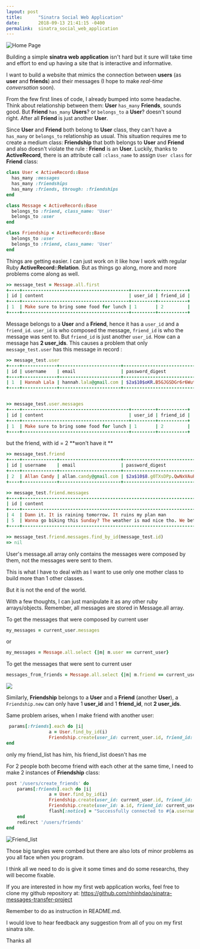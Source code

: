 ```yaml
---
layout: post
title:      "Sinatra Social Web Application"
date:       2018-09-13 21:41:15 -0400
permalink:  sinatra_social_web_application
---
```



![Home Page](https://i.imgur.com/A6WoZas.png?2)

Building a simple **sinatra web application** isn't hard but it sure will take time and effort to end up having a site that is interactive and informative.

I want to build a website that mimics the connection between **users** (as **user** and **friends**) and their messages (I hope to make *real-time conversation* soon). 

From the few first lines of code, I already bumped into some headache. Think about relationship between them:
**User** `has_many` **Friends**, sounds good. But **Friend** `has_many` **Users**? or `belongs_to` a **User**? doesn't sound right. After all **Friend** is just another **User**. 

Since **User** and **Friend** both belong to **User** class, they can't have a `has_many` or `belongs_to` relationship as usual.  This situation requires me to create a medium class: **Friendship** that both belongs to **User** and **Friend** and also doesn't violate the rule : **Friend** is an **User**. Luckily, thanks to **ActiveRecord**, there is an attribute call `:class_name` to assign `User class` for **Friend** class:

```ruby
class User < ActiveRecord::Base
  has_many :messages
  has_many :friendships
  has_many :friends, through: :friendships
end

class Message < ActiveRecord::Base
  belongs_to :friend, class_name: 'User'
  belongs_to :user
end

class Friendship < ActiveRecord::Base
  belongs_to :user
  belongs_to :friend, class_name: 'User'
end
```

Things are getting easier. I can just work on it like how I work with regular Ruby **ActiveRecord::Relation**. 
But as things go along, more and more problems come along as well. 

```ruby
>> message_test = Message.all.first
+----+----------------------------------------+---------+-----------+
| id | content                                | user_id | friend_id |
+----+----------------------------------------+---------+-----------+
| 1  | Make sure to bring some food for lunch | 1       | 2         |
+----+----------------------------------------+---------+-----------+
```


Message belongs to a **User** and a **Friend**, hence it has a `user_id` and a `friend_id`.  `user_id` is who composed the message, `friend_id` is who the message was sent to. But `friend_id` is just another `user_id`. How can a message has **2 user_ids**. This causes a problem that only `message_test.user` has this message in record :

```ruby
>> message_test.user
+----+-------------+-----------------------+--------------------------------------------------------------+
| id | username    | email                 | password_digest                                              |
+----+-------------+-----------------------+--------------------------------------------------------------+
| 1  | Hannah Lala | hannah.lala@gmail.com | $2a$10$oKR.B5GJGSDGr6r6WutSauyho01ssoHTDXJCdiuPdeXXXPwbdIeZK |
+----+-------------+-----------------------+--------------------------------------------------------------+


>> message_test.user.messages
+----+----------------------------------------+---------+-----------+
| id | content                                | user_id | friend_id |
+----+----------------------------------------+---------+-----------+
| 1  | Make sure to bring some food for lunch | 1       | 2         |
+----+----------------------------------------+---------+-----------+
```

but the friend, with id = 2 **won't have it **

```ruby
>> message_test.friend
+----+-------------+-----------------------+--------------------------------------------------------------+
| id | username    | email                 | password_digest                                              |
+----+-------------+-----------------------+--------------------------------------------------------------+
| 2  | Allan Candy | allan.candy@gmail.com | $2a$10$8.g0TXsDPp.QwNxVAuPgYOG01FTqk3.FARtFlrPXGYO.vlhHwZXyW |
+----+-------------+-----------------------+--------------------------------------------------------------+

>> message_test.friend.messages
+----+--------------------------------------------------------------------------------------------+---------+-----------+
| id | content                                                                                    | user_id | friend_id |
+----+--------------------------------------------------------------------------------------------+---------+-----------+
| 4  | Damn it. It is raining tomorrow. It ruins my plan man                                      | 2       | 7         |
| 5  | Wanna go biking this Sunday? The weather is mad nice tho. We better go before it gets cold | 2       | 8         |
+----+--------------------------------------------------------------------------------------------+---------+-----------+

>> message_test.friend.messages.find_by_id(message_test.id)
=> nil
```

User's message.all array only contains the messages were composed by them, not the messages were sent to them.

This is what I have to deal with as I want to use only one mother class to build more than 1 other classes. 

But it is not the end of the world.

With a few thoughts, I can just manipulate it as any other ruby arrays/objects. Remember, all messages are stored in Message.all array.

To get the messages that were composed by current user

```ruby 
my_messages = current_user.messages
```

or 
```ruby 
my_messages = Message.all.select {|m| m.user == current_user}
```

To get the messages that were sent to current user

```ruby 
messages_from_friends = Message.all.select {|m| m.friend == current_user}
```

![](https://i.imgur.com/MfwFp6t.png?1)

Similarly, **Friendship** belongs to a **User** and a **Friend** (another **User**), a `Friendship.new` can only have 1 **user_id** and 1 **friend_id**, not **2 user_ids**. 

Same problem arises, when I make friend with another user:

```ruby
 params[:friends].each do |i|
				a = User.find_by_id(i)
				Friendship.create(user_id: current_user.id, friend_id: a.id)
end
```
				
only my friend_list has him, his friend_list doesn't has me

For 2 people both become friend with each other at the same time, I need to make 2 instances of **Friendship** class:

```ruby
post '/users/create_friends' do
    params[:friends].each do |i|
				a = User.find_by_id(i)
				Friendship.create(user_id: current_user.id, friend_id: a.id)
				Friendship.create(user_id: a.id, friend_id: current_user.id)
				flash[:notice] = "Successfully connected to #{a.username}."
    end
    redirect '/users/friends'
end
```

![Friend_list](https://i.imgur.com/2hITe8a.png?1)

Those big tangles were combed but there are also lots of minor problems as you all face when you program. 

I think all we need to do is give it some times and do some researchs, they will become fixable.

If you are interested in how my first web application works, feel free to clone my github repository at: https://github.com/nhinhdao/sinatra-messages-transfer-project

Remember to do as instruction in README.md. 

I would love to hear feedback any suggestion from all of you on my first sinatra site.

Thanks all
